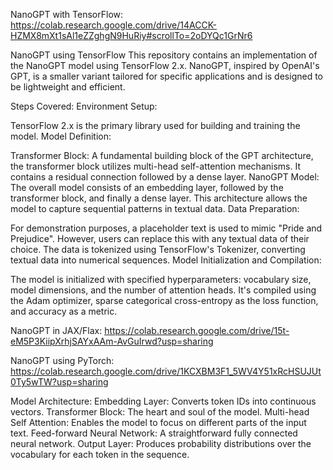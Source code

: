 NanoGPT with TensorFlow: https://colab.research.google.com/drive/14ACCK-HZMX8mXt1sAl1eZZghgN9HuRiy#scrollTo=2oDYQc1GrNr6

NanoGPT using TensorFlow
This repository contains an implementation of the NanoGPT model using TensorFlow 2.x. NanoGPT, inspired by OpenAI's GPT, is a smaller variant tailored for specific applications and is designed to be lightweight and efficient.

Steps Covered:
Environment Setup:

TensorFlow 2.x is the primary library used for building and training the model.
Model Definition:

Transformer Block: A fundamental building block of the GPT architecture, the transformer block utilizes multi-head self-attention mechanisms. It contains a residual connection followed by a dense layer.
NanoGPT Model: The overall model consists of an embedding layer, followed by the transformer block, and finally a dense layer. This architecture allows the model to capture sequential patterns in textual data.
Data Preparation:

For demonstration purposes, a placeholder text is used to mimic "Pride and Prejudice". However, users can replace this with any textual data of their choice.
The data is tokenized using TensorFlow's Tokenizer, converting textual data into numerical sequences.
Model Initialization and Compilation:

The model is initialized with specified hyperparameters: vocabulary size, model dimensions, and the number of attention heads.
It's compiled using the Adam optimizer, sparse categorical cross-entropy as the loss function, and accuracy as a metric.



NanoGPT in JAX/Flax: https://colab.research.google.com/drive/15t-eM5P3KiipXrhjSAYxAAm-AvGuIrwd?usp=sharing

NanoGPT using PyTorch: https://colab.research.google.com/drive/1KCXBM3F1_5WV4Y51xRcHSUJUt0Ty5wTW?usp=sharing

Model Architecture:
Embedding Layer: Converts token IDs into continuous vectors.
Transformer Block: The heart and soul of the model.
Multi-head Self Attention: Enables the model to focus on different parts of the input text.
Feed-forward Neural Network: A straightforward fully connected neural network.
Output Layer: Produces probability distributions over the vocabulary for each token in the sequence.
